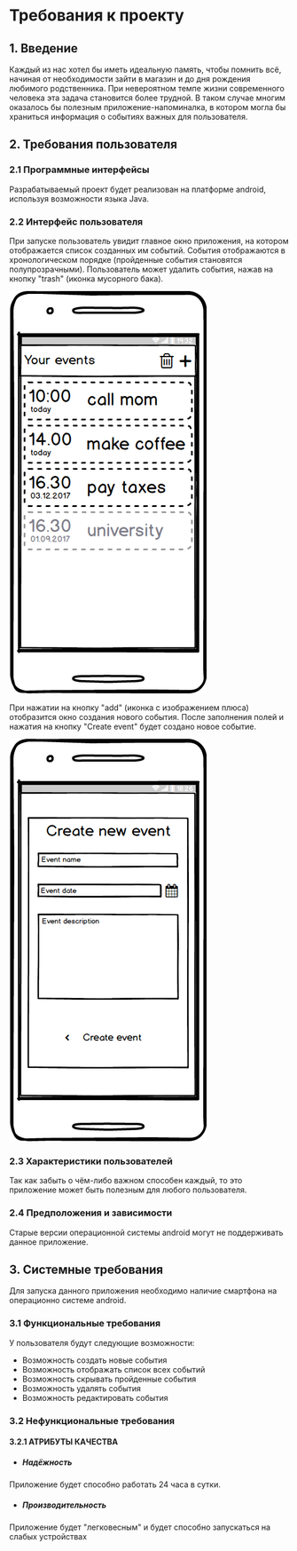 # Требования к проекту
## 1. Введение
Каждый из нас хотел бы иметь идеальную память, чтобы помнить всё, начиная от необходимости зайти в магазин и до дня рождения любимого родственника. При невероятном темпе жизни современного человека эта задача становится более трудной. В таком случае многим оказалось бы полезным приложение-напоминалка, в котором могла бы храниться информация о событиях важных для пользователя.
## 2. Требования пользователя
### 2.1 Программные интерфейсы
Разрабатываемый проект будет реализован на платформе android, используя возможности языка Java.
### 2.2 Интерфейс пользователя
При запуске пользователь увидит главное окно приложения, на котором отображается список созданных им событий. События отображаются в хронологическом порядке (пройденные события становятся полупрозрачными). Пользователь может удалить события, нажав на кнопку "trash" (иконка мусорного бака).

![main_window](https://github.com/FreddyMcRay/EventKeeper/blob/master/Mockups/Main%20window%20(mockup).png)

При нажатии на кнопку "add" (иконка с изображением плюса) отобразится окно создания нового события. После заполнения полей и нажатия на кнопку "Create event" будет создано новое событие.

![creating_new_event](https://github.com/FreddyMcRay/EventKeeper/blob/master/Mockups/Creating%20new%20event%20(mockup).png)

### 2.3 Характеристики пользователей
Так как забыть о чём-либо важном способен каждый, то это приложение может быть полезным для любого пользователя.
### 2.4 Предположения и зависимости
Старые версии операционной системы android могут не поддерживать данное приложение.
## 3. Системные требования
Для запуска данного приложения необходимо наличие смартфона на операционно системе android.
### 3.1 Функциональные требования
У пользователя будут следующие возможности:
- Возможность создать новые события
- Возможность отображать список всех событий
- Возможность скрывать пройденные события
- Возможность удалять события
- Возможность редактировать события

### 3.2 Нефункциональные требования
#### 3.2.1 АТРИБУТЫ КАЧЕСТВА
 - ##### Надёжность
Приложение будет способно работать 24 часа в сутки.
 - ##### Производительность
Приложение будет "легковесным" и будет способно запускаться на слабых устройствах

